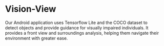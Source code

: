 # Vision-View
Our Android application uses Tensorflow Lite and the COCO dataset to detect objects and provide guidance for visually impaired individuals. It provides a front view and surroundings analysis, helping them navigate their environment with greater ease.
